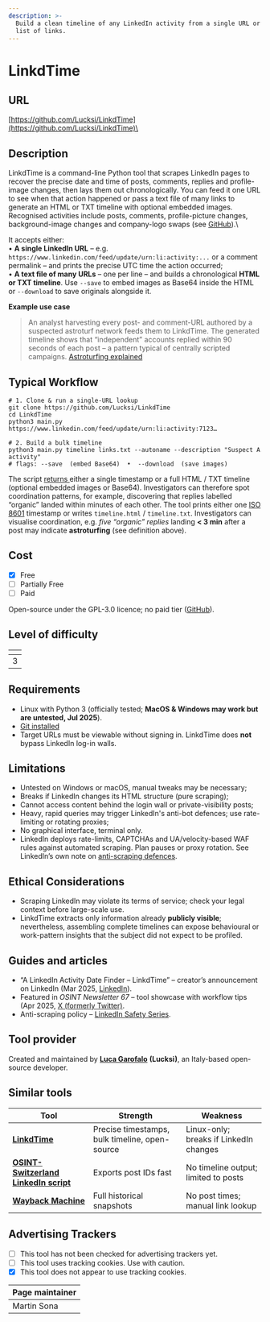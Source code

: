 ```yaml
---
description: >-
  Build a clean timeline of any LinkedIn activity from a single URL or a whole
  list of links.
---
```


# LinkdTime

## URL

[https://github.com/Lucksi/LinkdTime](https://github.com/Lucksi/LinkdTime)\


## Description

LinkdTime is a command-line Python tool that scrapes LinkedIn pages to recover the precise date and time of posts, comments, replies and profile-image changes, then lays them out chronologically. You can feed it one URL to see when that action happened or pass a text file of many links to generate an HTML or TXT timeline with optional embedded images. Recognised activities include posts, comments, profile-picture changes, background-image changes and company-logo swaps (see [GitHub](https://github.com/Lucksi/LinkdTime)).\


It accepts either:\
• **A single LinkedIn URL** – e.g. `https://www.linkedin.com/feed/update/urn:li:activity:...` or a comment permalink – and prints the precise UTC time the action occurred;\
• **A text file of many URLs** – one per line – and builds a chronological **HTML or TXT timeline**. Use `--save` to embed images as Base64 inside the HTML or `--download` to save originals alongside it.

**Example use case**

> An analyst harvesting every post- and comment-URL authored by a suspected astroturf network feeds them to LinkdTime. The generated timeline shows that “independent” accounts replied within 90 seconds of each post – a pattern typical of centrally scripted campaigns. [Astroturfing explained](https://en.wikipedia.org/wiki/Astroturfing)

## Typical Workflow

```
# 1. Clone & run a single-URL lookup
git clone https://github.com/Lucksi/LinkdTime
cd LinkdTime
python3 main.py https://www.linkedin.com/feed/update/urn:li:activity:7123…

# 2. Build a bulk timeline
python3 main.py timeline links.txt --autoname --description "Suspect A activity"
# flags: --save  (embed Base64)  •  --download  (save images)
```

The script [returns ](https://github.com/Lucksi/LinkdTime)either a single timestamp or a full HTML / TXT timeline (optional embedded images or Base64). Investigators can therefore spot coordination patterns, for example, discovering that replies labelled “organic” landed within minutes of each other. The tool prints either one [ISO 8601](https://www.iso.org/iso-8601-date-and-time-format.html) timestamp or writes `timeline.html` / `timeline.txt`. Investigators can visualise coordination, e.g. _five “organic” replies_ landing **< 3 min** after a post may indicate **astroturfing** (see definition above).

## Cost

* [x] Free
* [ ] Partially Free
* [ ] Paid

Open-source under the GPL-3.0 licence; no paid tier ([GitHub](https://github.com/Lucksi/LinkdTime)).

## Level of difficulty

<table><thead><tr><th data-type="rating" data-max="5"></th></tr></thead><tbody><tr><td>3</td></tr></tbody></table>

## Requirements

* Linux with Python 3 (officially tested; **MacOS & Windows may work but are untested, Jul 2025**).
* [Git installed](https://docs.github.com/en/repositories/creating-and-managing-repositories/cloning-a-repository)
* Target URLs must be viewable without signing in. LinkdTime does **not** bypass LinkedIn log-in walls.

## Limitations

* Untested on Windows or macOS, manual tweaks may be necessary;
* Breaks if LinkedIn changes its HTML structure (pure scraping);
* Cannot access content behind the login wall or private-visibility posts;
* Heavy, rapid queries may trigger LinkedIn's anti-bot defences; use rate-limiting or rotating proxies;
* No graphical interface, terminal only.
* LinkedIn deploys rate-limits, CAPTCHAs and UA/velocity-based WAF rules against automated scraping. Plan pauses or proxy rotation. See LinkedIn’s own note on [anti-scraping defences](https://www.linkedin.com/blog/member/trust-and-safety/linkedin-safety-series-what-is-scraping).

## Ethical Considerations

* Scraping LinkedIn may violate its terms of service; check your legal context before large-scale use.
* LinkdTime extracts only information already **publicly visible**; nevertheless, assembling complete timelines can expose behavioural or work-pattern insights that the subject did not expect to be profiled.&#x20;

## Guides and articles

* “A LinkedIn Activity Date Finder – LinkdTime” – creator’s announcement on LinkedIn (Mar 2025, [LinkedIn](https://www.linkedin.com/posts/lucksi_github-lucksilinkdtime-a-linkedin-activity-activity-7297196149533216770-gXnx?utm_source=chatgpt.com)).
* Featured in _OSINT Newsletter 67_ – tool showcase with workflow tips (Apr 2025, [X (formerly Twitter)](https://twitter.com/osintnewsletter/status/1910012947725689196?utm_source=chatgpt.com).
* Anti-scraping policy – [LinkedIn Safety Series](https://www.linkedin.com/blog/member/trust-and-safety/linkedin-safety-series-what-is-scraping).

## Tool provider

Created and maintained by [**Luca Garofalo**](https://github.com/Lucksi) **(Lucksi)**, an Italy-based open-source developer.

## Similar tools

| Tool                                                                                                                                                               | Strength                                       | Weakness                               |
| ------------------------------------------------------------------------------------------------------------------------------------------------------------------ | ---------------------------------------------- | -------------------------------------- |
| [**LinkdTime**](https://github.com/Lucksi/LinkdTime)                                                                                                               | Precise timestamps, bulk timeline, open-source | Linux-only; breaks if LinkedIn changes |
| [**OSINT-Switzerland LinkedIn script**](https://www.linkedin.com/posts/osint-switzerland_having-recently-learned-the-technique-activity-7296041731815362560-rsk0/) | Exports post IDs fast                          | No timeline output; limited to posts   |
| [**Wayback Machine**](https://bellingcat.gitbook.io/toolkit/more/all-tools/internet-archive)                                                                       | Full historical snapshots                      | No post times; manual link lookup      |

## Advertising Trackers

* [ ] This tool has not been checked for advertising trackers yet.
* [ ] This tool uses tracking cookies. Use with caution.
* [x] This tool does not appear to use tracking cookies.

| Page maintainer |
| --------------- |
| Martin Sona     |
